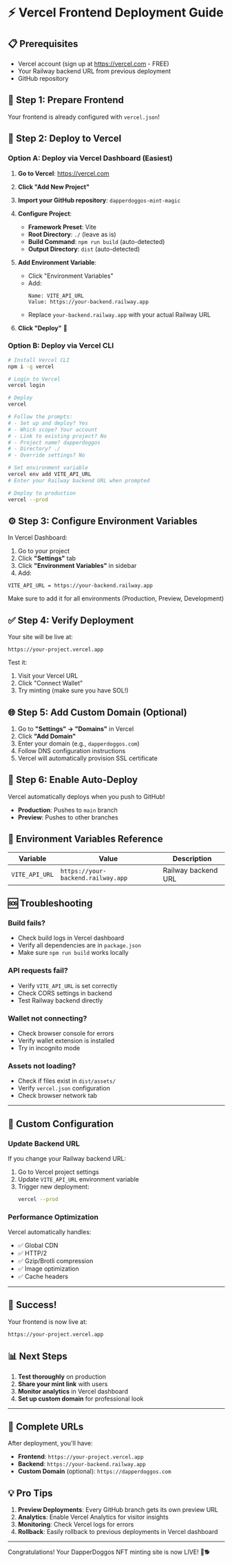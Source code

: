 # ⚡ Vercel Frontend Deployment Guide

## 📋 Prerequisites
- Vercel account (sign up at https://vercel.com - FREE)
- Your Railway backend URL from previous deployment
- GitHub repository

## 🚀 Step 1: Prepare Frontend

Your frontend is already configured with `vercel.json`!

## 🎯 Step 2: Deploy to Vercel

### Option A: Deploy via Vercel Dashboard (Easiest)

1. **Go to Vercel**: https://vercel.com

2. **Click "Add New Project"**

3. **Import your GitHub repository**: `dapperdoggos-mint-magic`

4. **Configure Project**:
   - **Framework Preset**: Vite
   - **Root Directory**: `./` (leave as is)
   - **Build Command**: `npm run build` (auto-detected)
   - **Output Directory**: `dist` (auto-detected)

5. **Add Environment Variable**:
   - Click "Environment Variables"
   - Add:
     ```
     Name: VITE_API_URL
     Value: https://your-backend.railway.app
     ```
   - Replace `your-backend.railway.app` with your actual Railway URL

6. **Click "Deploy"** 🚀

### Option B: Deploy via Vercel CLI

```bash
# Install Vercel CLI
npm i -g vercel

# Login to Vercel
vercel login

# Deploy
vercel

# Follow the prompts:
# - Set up and deploy? Yes
# - Which scope? Your account
# - Link to existing project? No
# - Project name? dapperdoggos
# - Directory? ./
# - Override settings? No

# Set environment variable
vercel env add VITE_API_URL
# Enter your Railway backend URL when prompted

# Deploy to production
vercel --prod
```

## ⚙️ Step 3: Configure Environment Variables

In Vercel Dashboard:

1. Go to your project
2. Click **"Settings"** tab
3. Click **"Environment Variables"** in sidebar
4. Add:

```
VITE_API_URL = https://your-backend.railway.app
```

Make sure to add it for all environments (Production, Preview, Development)

## ✅ Step 4: Verify Deployment

Your site will be live at:
```
https://your-project.vercel.app
```

Test it:
1. Visit your Vercel URL
2. Click "Connect Wallet"
3. Try minting (make sure you have SOL!)

## 🌐 Step 5: Add Custom Domain (Optional)

1. Go to **"Settings" → "Domains"** in Vercel
2. Click **"Add Domain"**
3. Enter your domain (e.g., `dapperdoggos.com`)
4. Follow DNS configuration instructions
5. Vercel will automatically provision SSL certificate

## 🔄 Step 6: Enable Auto-Deploy

Vercel automatically deploys when you push to GitHub!

- **Production**: Pushes to `main` branch
- **Preview**: Pushes to other branches

## 📝 Environment Variables Reference

| Variable | Value | Description |
|----------|-------|-------------|
| `VITE_API_URL` | `https://your-backend.railway.app` | Railway backend URL |

## 🆘 Troubleshooting

### Build fails?
- Check build logs in Vercel dashboard
- Verify all dependencies are in `package.json`
- Make sure `npm run build` works locally

### API requests fail?
- Verify `VITE_API_URL` is set correctly
- Check CORS settings in backend
- Test Railway backend directly

### Wallet not connecting?
- Check browser console for errors
- Verify wallet extension is installed
- Try in incognito mode

### Assets not loading?
- Check if files exist in `dist/assets/`
- Verify `vercel.json` configuration
- Check browser network tab

---

## 🎨 Custom Configuration

### Update Backend URL

If you change your Railway backend URL:

1. Go to Vercel project settings
2. Update `VITE_API_URL` environment variable
3. Trigger new deployment:
   ```bash
   vercel --prod
   ```

### Performance Optimization

Vercel automatically handles:
- ✅ Global CDN
- ✅ HTTP/2
- ✅ Gzip/Brotli compression
- ✅ Image optimization
- ✅ Cache headers

---

## 🎉 Success!

Your frontend is now live at:
```
https://your-project.vercel.app
```

## 📊 Next Steps

1. **Test thoroughly** on production
2. **Share your mint link** with users
3. **Monitor analytics** in Vercel dashboard
4. **Set up custom domain** for professional look

---

## 🔗 Complete URLs

After deployment, you'll have:

- **Frontend**: `https://your-project.vercel.app`
- **Backend**: `https://your-backend.railway.app`
- **Custom Domain** (optional): `https://dapperdoggos.com`

## 💡 Pro Tips

1. **Preview Deployments**: Every GitHub branch gets its own preview URL
2. **Analytics**: Enable Vercel Analytics for visitor insights
3. **Monitoring**: Check Vercel logs for errors
4. **Rollback**: Easily rollback to previous deployments in Vercel dashboard

---

Congratulations! Your DapperDoggos NFT minting site is now LIVE! 🎉🐕


